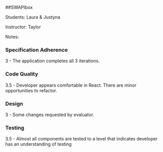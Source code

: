 ##SWAPIbox

Students: Laura & Justyna

Instructor: Taylor

Notes:

### Specification Adherence

3 - The application completes all 3 iterations.

### Code Quality

3.5 - Developer appears comfortable in React. There are minor opportunities to refactor.

### Design

3 - Some changes requested by evaluator.

### Testing

3.5 - Almost all components are tested to a level that indicates developer has an understanding of testing
